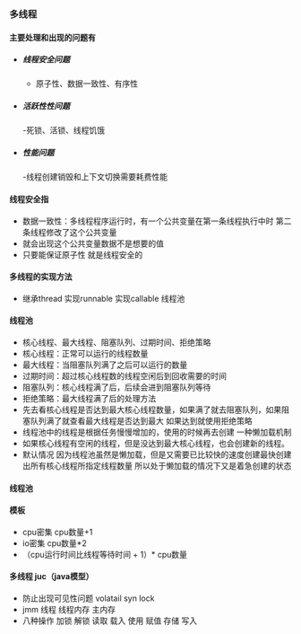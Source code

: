 ### 多线程
#### 主要处理和出现的问题有
- ##### 线程安全问题
	- 原子性、数据一致性、有序性
- ##### 活跃性性问题
	-死锁、活锁、线程饥饿
- ##### 性能问题
	-线程创建销毁和上下文切换需要耗费性能

#### 线程安全指
- 数据一致性：多线程程序运行时，有一个公共变量在第一条线程执行中时 第二条线程修改了这个公共变量
- 就会出现这个公共变量数据不是想要的值 
- 只要能保证原子性 就是线程安全的

#### 多线程的实现方法
- 继承thread 实现runnable 实现callable 线程池

#### 线程池
- 核心线程、最大线程、阻塞队列、过期时间、拒绝策略
- 核心线程：正常可以运行的线程数量
- 最大线程：当阻塞队列满了之后可以运行的数量
- 过期时间：超过核心线程数的线程空闲后到回收需要的时间
- 阻塞队列：核心线程满了后，后续会进到阻塞队列等待
- 拒绝策略：最大线程满了后的处理方法
- 先去看核心线程是否达到最大核心线程数量，如果满了就去阻塞队列，如果阻塞队列满了就查看最大线程是否达到最大
如果达到就使用拒绝策略
- 线程池中的线程是根据任务慢慢增加的，使用的时候再去创建 一种懒加载机制
- 如果核心线程有空闲的线程，但是没达到最大核心线程，也会创建新的线程。
- 默认情况 因为线程池虽然是懒加载，但是又需要已比较快的速度创建最快创建出所有核心线程所指定线程数量
所以处于懒加载的情况下又是着急创建的状态

#### 线程池 
#### 模板
- cpu密集 cpu数量+1
- io密集 cpu数量*2
- （cpu运行时间比线程等待时间 + 1）* cpu数量

#### 多线程 juc（java模型）
- 防止出现可见性问题 volatail syn lock
- jmm 线程 线程内存 主内存 
- 八种操作 加锁 解锁 读取 载入 使用 赋值 存储 写入
